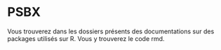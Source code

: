# PSBX

Vous trouverez dans les dossiers présents des documentations sur des packages utilisés sur R. Vous y trouverez le code rmd.
